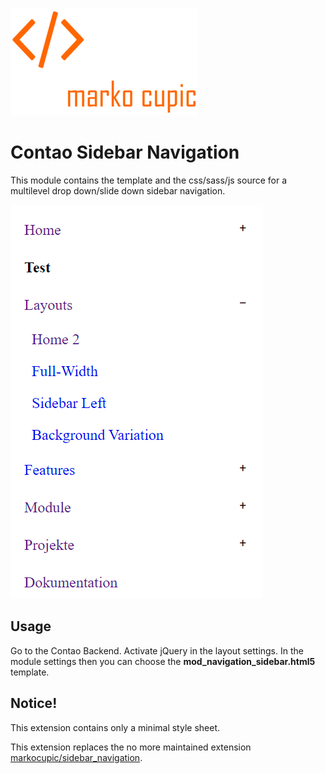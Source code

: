 ![Alt text](docs/logo.png?raw=true "logo")

# Contao Sidebar Navigation

This module contains the template and the css/sass/js source for a multilevel drop down/slide down sidebar navigation.

![sidebar navigation](docs/sidebar.png?raw=true "sidebar navigation")


## Usage
Go to the Contao Backend. Activate jQuery in the layout settings. In the module settings then you can choose the **mod_navigation_sidebar.html5** template. 

## Notice!
This extension contains only a minimal style sheet.

This extension replaces the no more maintained extension [markocupic/sidebar_navigation](https://github.com/markocupic/sidebar_navigation).